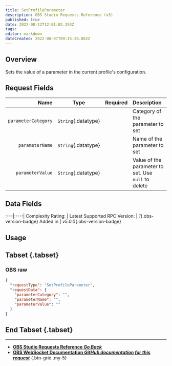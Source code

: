 ```yaml
---
title: SetProfileParameter
description: OBS Studio Requests Reference (v5)
published: true
date: 2022-08-12T12:01:02.293Z
tags: 
editor: markdown
dateCreated: 2022-08-07T09:15:20.062Z
---
```


## Overview
Sets the value of a parameter in the current profile's configuration.

## Request Fields
Name | Type | Required| Description |
----:|:----:|:-------:|:------------|
`parameterCategory` | `String`{.datatype} | <i class="mdi mdi-check-bold"></i> | Category of the parameter to set
`parameterName` | `String`{.datatype} | <i class="mdi mdi-check-bold"></i> | Name of the parameter to set
`parameterValue` | `String`{.datatype} | <i class="mdi mdi-check-bold"></i> | Value of the parameter to set. Use `null` to delete

## Data Fields
:---|:---:|
Complexity Rating: | <span class="stars stars--4"></span>
Latest Supported RPC Version: | *1*{.obs-version-badge}
Added in | *v5.0.0*{.obs-version-badge}

## Usage
## Tabset {.tabset}
### OBS raw
```json
{
  "requestType": "SetProfileParameter",
  "requestData": {
    "parameterCategory": "",
    "parameterName": "",
    "parameterValue": ""
  }
}
```
## End Tabset {.tabset}

---

- [<i class="mdi mdi-chevron-left"></i>**OBS Studio Requests Reference *Go Back***](/en/Broadcasters/OBS/Requests)
- [<i class="mdi mdi-github"></i> **OBS WebSocket Documentation *GitHub documentation for this request***](https://github.com/obsproject/obs-websocket/blob/master/docs/generated/protocol.md#setprofileparameter)
{.btn-grid .my-5}